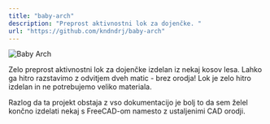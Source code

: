 ```yaml
---
title: "baby-arch"
description: "Preprost aktivnostni lok za dojenčke. "
url: "https://github.com/kndndrj/baby-arch"
---
```


![Baby Arch](https://raw.githubusercontent.com/kndndrj/baby-arch/master/images/baby_arch.jpg)

Zelo preprost aktivnostni lok za dojenčke izdelan iz nekaj kosov lesa. Lahko ga
hitro razstavimo z odvitjem dveh matic - brez orodja! Lok je zelo hitro izdelan
in ne potrebujemo veliko materiala.

Razlog da ta projekt obstaja z vso dokumentacijo je bolj to da sem želel končno
izdelati nekaj s FreeCAD-om namesto z ustaljenimi CAD orodji.
